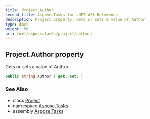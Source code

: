 ```yaml
---
title: Project.Author
second_title: Aspose.Tasks for .NET API Reference
description: Project property. Gets or sets a value of Author
type: docs
weight: 50
url: /net/aspose.tasks/project/author/
---
```

## Project.Author property

Gets or sets a value of Author.

```csharp
public string Author { get; set; }
```

### See Also

* class [Project](../)
* namespace [Aspose.Tasks](../../project/)
* assembly [Aspose.Tasks](../../../)



